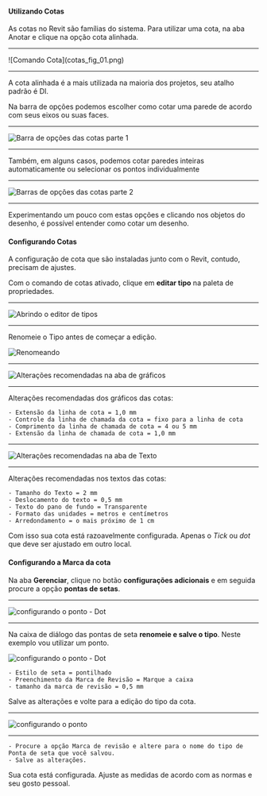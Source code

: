 #### Utilizando Cotas

As cotas no Revit são famílias do sistema.
Para utilizar uma cota, na aba Anotar e clique na opção cota alinhada.

<hr>
![Comando Cota](cotas_fig_01.png)
<hr>


A cota alinhada é a mais utilizada na maioria dos projetos, seu atalho padrão é DI.

Na barra de opções podemos escolher como cotar uma parede de acordo com seus eixos ou suas faces.

<hr>

![Barra de opções das cotas parte 1](cotas_fig_02.png)

<hr>

Também, em alguns casos, podemos cotar paredes inteiras automaticamente ou selecionar os pontos individualmente
<hr>

![Barras de opções das cotas parte 2](cotas_fig_03.png)

<hr>

Experimentando um pouco com estas opções e clicando nos objetos do desenho, é possível entender como cotar um desenho.

#### Configurando Cotas

A configuração de cota que são instaladas junto com o Revit, contudo, precisam de ajustes.

Com o comando de cotas ativado, clique em **editar tipo** na paleta de propriedades.

<hr>

![Abrindo o editor de tipos](cotasEditarTipo.jpg)

<hr>

Renomeie o Tipo antes de começar a edição.

![Renomeando](contas_config_01.png)

<hr>

![Alterações recomendadas na aba de gráficos](contas_config_02.jpg)

<hr>


Alterações recomendadas dos gráficos das cotas:

    - Extensão da linha de cota = 1,0 mm
    - Controle da linha de chamada da cota = fixo para a linha de cota
    - Comprimento da linha de chamada de cota = 4 ou 5 mm
    - Extensão da linha de chamada de cota = 1,0 mm
<hr>

![Alterações recomendadas na aba de Texto](contas_config_03.jpg)

<hr>

Alterações recomendadas nos textos das cotas:

    - Tamanho do Texto = 2 mm
    - Deslocamento do texto = 0,5 mm
    - Texto do pano de fundo = Transparente
    - Formato das unidades = metros e centímetros
    - Arredondamento = o mais próximo de 1 cm


Com isso sua cota está razoavelmente configurada. Apenas o *Tick* ou *dot* que deve ser ajustado em outro local.

#### Configurando a Marca da cota

Na aba **Gerenciar**, clique no botão **configurações adicionais** e em seguida procure a opção **pontas de setas**.

<hr>

![configurando o ponto - Dot](contas_config_ponto.jpg)

<hr>

Na caixa de diálogo das pontas de seta **renomeie e salve o tipo**. Neste exemplo vou utilizar um ponto.

![configurando o ponto - Dot](contas_config_marca.jpg)

    - Estilo de seta = pontilhado
    - Preenchimento da Marca de Revisão = Marque a caixa
    - tamanho da marca de revisão = 0,5 mm

Salve as alterações e volte para a edição do tipo da cota.

<hr>

![configurando o ponto](contas_config_ponto_02.jpg)

<hr>

    - Procure a opção Marca de revisão e altere para o nome do tipo de Ponta de seta que você salvou.
    - Salve as alterações.

Sua cota está configurada. Ajuste as medidas de acordo com as normas e seu gosto pessoal.

